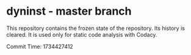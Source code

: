 # dyninst - master branch

This repository contains the frozen state of the repository.
Its history is cleared. It is used only for static code
analysis with Codacy.

Commit Time: 1734427412